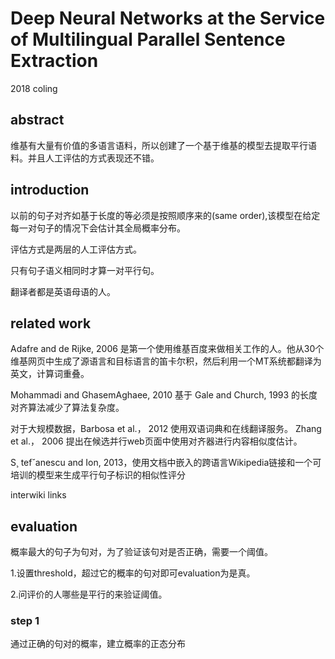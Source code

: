 # Deep Neural Networks at the Service of Multilingual Parallel Sentence Extraction

2018 coling

## abstract

维基有大量有价值的多语言语料，所以创建了一个基于维基的模型去提取平行语料。并且人工评估的方式表现还不错。

## introduction

以前的句子对齐如基于长度的等必须是按照顺序来的(same order),该模型在给定每一对句子的情况下会估计其全局概率分布。

评估方式是两层的人工评估方式。

只有句子语义相同时才算一对平行句。

翻译者都是英语母语的人。

## related work

Adafre and de Rijke, 2006 是第一个使用维基百度来做相关工作的人。他从30个维基网页中生成了源语言和目标语言的笛卡尔积，然后利用一个MT系统都翻译为英文，计算词重叠。


Mohammadi and GhasemAghaee, 2010 基于 Gale and Church, 1993 的长度对齐算法减少了算法复杂度。

对于大规模数据，Barbosa et al.， 2012 使用双语词典和在线翻译服务。 Zhang et al.， 2006 提出在候选并行web页面中使用对齐器进行内容相似度估计。

S¸ tef˘anescu and Ion, 2013，使用文档中嵌入的跨语言Wikipedia链接和一个可培训的模型来生成平行句子标识的相似性评分

interwiki links

## evaluation

概率最大的句子为句对，为了验证该句对是否正确，需要一个阈值。

1.设置threshold，超过它的概率的句对即可evaluation为是真。

2.问评价的人哪些是平行的来验证阈值。

### step 1

通过正确的句对的概率，建立概率的正态分布
